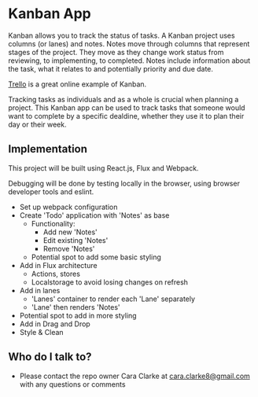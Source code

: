 # Kanban App #

Kanban allows you to track the status of tasks. A Kanban project uses columns (or lanes) and notes. Notes move through columns that represent stages of the project. They move as they change work status from reviewing, to implementing, to completed. Notes include information about the task, what it relates to and potentially priority and due date.

[Trello](https://trello.com/) is a great online example of Kanban.

Tracking tasks as individuals and as a whole is crucial when planning a project. This Kanban app can be used to track tasks that someone would want to complete by a specific dealdine, whether they use it to plan their day or their week.

## Implementation ##

This project will be built using React.js, Flux and Webpack.

Debugging will be done by testing locally in the browser, using browser developer tools and eslint.

- Set up webpack configuration
- Create 'Todo' application with 'Notes' as base
  - Functionality:
    - Add new 'Notes'
    - Edit existing 'Notes'
    - Remove 'Notes'
  - Potential spot to add some basic styling
- Add in Flux architecture
  - Actions, stores
  - Localstorage to avoid losing changes on refresh
- Add in lanes
  - 'Lanes' container to render each 'Lane' separately
  - 'Lane' then renders 'Notes'
- Potential spot to add in more styling
- Add in Drag and Drop
- Style & Clean

## Who do I talk to? ##

* Please contact the repo owner Cara Clarke at cara.clarke8@gmail.com with any questions or comments